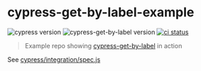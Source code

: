 # cypress-get-by-label-example
![cypress version](https://img.shields.io/badge/cypress-6.3.0-brightgreen) ![cypress-get-by-label version](https://img.shields.io/badge/cypress--get--by--label-2.0.1-brightgreen) [![ci status][ci image]][ci url]

> Example repo showing [cypress-get-by-label](https://github.com/bahmutov/cypress-get-by-label) in action

See [cypress/integration/spec.js](cypress/integration/spec.js)

[ci image]: https://github.com/bahmutov/cypress-get-by-label-example/workflows/ci/badge.svg?branch=main
[ci url]: https://github.com/bahmutov/cypress-get-by-label-example/actions
